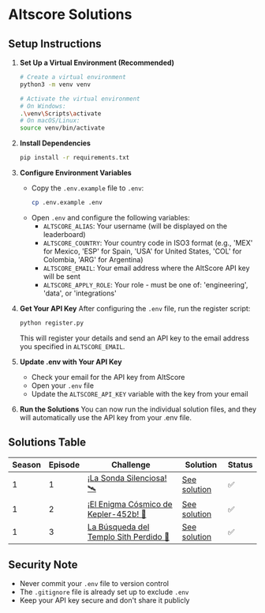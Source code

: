 # Altscore Solutions

## Setup Instructions

1. **Set Up a Virtual Environment (Recommended)**
   ```bash
   # Create a virtual environment
   python3 -m venv venv
   
   # Activate the virtual environment
   # On Windows:
   .\venv\Scripts\activate
   # On macOS/Linux:
   source venv/bin/activate
   ```

2. **Install Dependencies**
   ```bash
   pip install -r requirements.txt
   ```

2. **Configure Environment Variables**
   - Copy the `.env.example` file to `.env`:
     ```bash
     cp .env.example .env
     ```
   - Open `.env` and configure the following variables:
     - `ALTSCORE_ALIAS`: Your username (will be displayed on the leaderboard)
     - `ALTSCORE_COUNTRY`: Your country code in ISO3 format (e.g., 'MEX' for Mexico, 'ESP' for Spain, 'USA' for United States, 'COL' for Colombia, 'ARG' for Argentina)
     - `ALTSCORE_EMAIL`: Your email address where the AltScore API key will be sent
     - `ALTSCORE_APPLY_ROLE`: Your role - must be one of: 'engineering', 'data', or 'integrations'

3. **Get Your API Key**
   After configuring the `.env` file, run the register script:
   ```bash
   python register.py
   ```
   This will register your details and send an API key to the email address you specified in `ALTSCORE_EMAIL`.

4. **Update .env with Your API Key**
   - Check your email for the API key from AltScore
   - Open your `.env` file
   - Update the `ALTSCORE_API_KEY` variable with the key from your email

5. **Run the Solutions**
   You can now run the individual solution files, and they will automatically use the API key from your .env file.

## Solutions Table

| Season | Episode | Challenge | Solution | Status |
|--------|---------|-----------|----------|--------|
| 1 | 1 | [¡La Sonda Silenciosa! 🛰️](https://makers-challenge.altscore.ai/s1e1) | [See solution](s1_e1_la_sonda_silenciosa/README.md) | ✅ |
| 1 | 2 | [¡El Enigma Cósmico de Kepler-452b! 🌌](https://makers-challenge.altscore.ai/s1e2) | [See solution](s1_e2_enigma_cosmico/README.md) | ✅ |
| 1 | 3 | [La Búsqueda del Templo Sith Perdido 🏰](https://makers-challenge.altscore.ai/s1e3) | [See solution](s1_e3_templo_sith_perdido/README.md) | ✅ |

## Security Note
- Never commit your `.env` file to version control
- The `.gitignore` file is already set up to exclude `.env`
- Keep your API key secure and don't share it publicly
